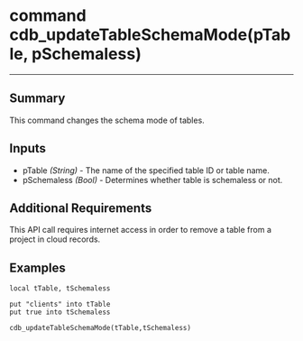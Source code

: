 # command cdb_updateTableSchemaMode(pTable, pSchemaless)
---
## Summary
This command changes the schema mode of tables.

## Inputs
* pTable *(String)* - The name of the specified table ID or table name.
* pSchemaless *(Bool)* - Determines whether table is schemaless or not.

## Additional Requirements
This API call requires internet access in order to remove a table from a project in cloud records.

## Examples
```
local tTable, tSchemaless

put "clients" into tTable
put true into tSchemaless

cdb_updateTableSchemaMode(tTable,tSchemaless)
```